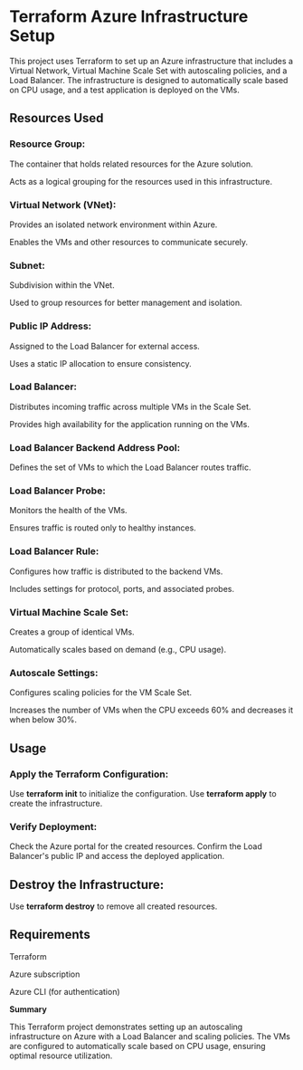 # Terraform Azure Infrastructure Setup


This project uses Terraform to set up an Azure infrastructure that includes a Virtual Network, Virtual Machine Scale Set with autoscaling policies, and a Load Balancer. The infrastructure is designed to automatically scale based on CPU usage, and a test application is deployed on the VMs.



## Resources Used


### Resource Group:

The container that holds related resources for the Azure solution.

Acts as a logical grouping for the resources used in this infrastructure.


### Virtual Network (VNet):

Provides an isolated network environment within Azure.

Enables the VMs and other resources to communicate securely.


### Subnet:

Subdivision within the VNet.

Used to group resources for better management and isolation.


### Public IP Address:

Assigned to the Load Balancer for external access.

Uses a static IP allocation to ensure consistency.


### Load Balancer:

Distributes incoming traffic across multiple VMs in the Scale Set.

Provides high availability for the application running on the VMs.


### Load Balancer Backend Address Pool:

Defines the set of VMs to which the Load Balancer routes traffic.


### Load Balancer Probe:

Monitors the health of the VMs.

Ensures traffic is routed only to healthy instances.


### Load Balancer Rule:

Configures how traffic is distributed to the backend VMs.

Includes settings for protocol, ports, and associated probes.


### Virtual Machine Scale Set:

Creates a group of identical VMs.

Automatically scales based on demand (e.g., CPU usage).


### Autoscale Settings:

Configures scaling policies for the VM Scale Set.

Increases the number of VMs when the CPU exceeds 60% and decreases it when below 30%.


## Usage


### Apply the Terraform Configuration:

Use **terraform init** to initialize the configuration.
Use **terraform apply** to create the infrastructure.


### Verify Deployment:

Check the Azure portal for the created resources.
Confirm the Load Balancer's public IP and access the deployed application.


## Destroy the Infrastructure:

Use **terraform destroy** to remove all created resources.


## Requirements


Terraform

Azure subscription

Azure CLI (for authentication)



**Summary**


This Terraform project demonstrates setting up an autoscaling infrastructure on Azure with a Load Balancer and scaling policies. The VMs are configured to automatically scale based on CPU usage, ensuring optimal resource utilization.
